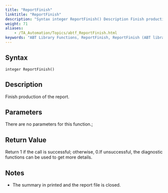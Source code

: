 ```yaml
--- 
title: "ReportFinish"
linktitle: "ReportFinish"
description: "Syntax integer ReportFinish() Description Finish production of the report. Parameters There are no parameters for this function.  Return Value Return 1 if the call is successful; otherwise, 0 . If ..."
weight: 71
aliases: 
    - /TA_Automation/Topics/abtf_ReportFinish.html
keywords: "ABT Library Functions, ReportFinish, ReportFinish (ABT library function)"
---
```


## Syntax

`integer ReportFinish()`

## Description

Finish production of the report.

## Parameters

There are no parameters for this function.;

## Return Value

Return 1 if the call is successful; otherwise, 0.If unsuccessful, the diagnostic functions can be used to get more details.

## Notes

-   The summary in printed and the report file is closed.

